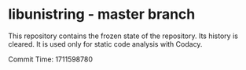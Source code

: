 # libunistring - master branch

This repository contains the frozen state of the repository.
Its history is cleared. It is used only for static code
analysis with Codacy.

Commit Time: 1711598780